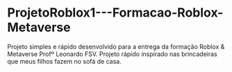 # ProjetoRoblox1---Formacao-Roblox-Metaverse
Projeto simples e rápido desenvolvido para a entrega da formação Roblox &amp; Metaverse Profº Leonardo FSV.  Projeto rápido inspirado nas brincadeiras que meus filhos fazem no sofá de casa.
